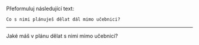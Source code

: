 Přeformuluj následující text:

```
Co s nimi plánuješ dělat dál mimo učebnici?
```

---

<!-- chatcmpl-74qGNybm2v96XK0qF7LMAftcn4ePO -->

Jaké máš v plánu dělat s nimi mimo učebnici?